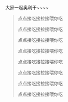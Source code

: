 大家一起奥利干~~~~


>点点接吃接拉接喂你吃 
>
>点点接吃接拉接喂你吃 
>
>点点接吃接拉接喂你吃 
>
>点点接吃接拉接喂你吃 
>
>点点接吃接拉接喂你吃 
>
>点点接吃接拉接喂你吃 
>
>点点接吃接拉接喂你吃 
>
>点点接吃接拉接喂你吃 
